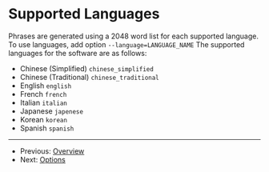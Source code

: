 # Supported Languages

Phrases are generated using a 2048 word list for each supported language.\
To use languages, add option `--language=LANGUAGE_NAME`
The supported languages for the software are as follows:

+ Chinese (Simplified) `chinese_simplified`
+ Chinese (Traditional) `chinese_traditional`
+ English `english`
+ French  `french`
+ Italian `italian`
+ Japanese `japenese`
+ Korean `korean`
+ Spanish `spanish`

---

+ Previous: [Overview](createOverview.md "Overview")
+ Next: [Options](options.md "Options")
